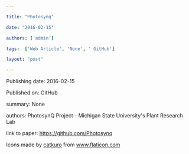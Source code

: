 ---
title: "Photosynq"
date: "2016-02-15"
authors: ['admin']
tags:  ['Web Article', 'None', ' GitHub']
layout: "post"
---
Publishing date: 2016-02-15

Published on:  GitHub

summary: None

authors: PhotosynQ Project - Michigan State University's Plant Research Lab

link to paper: https://github.com/Photosynq

Icons made by <a href="https://www.flaticon.com/free-icon/bookshelves_3576884" title="catkuro">catkuro</a> from <a href="https://www.flaticon.com/" title="Flaticon"> www.flaticon.com</a>